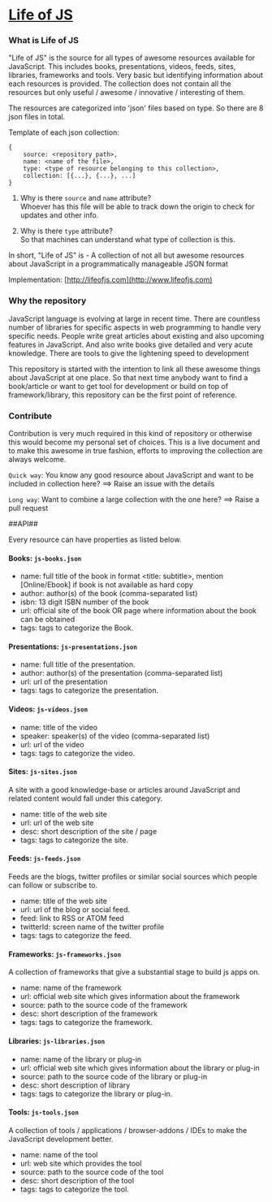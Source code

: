 [Life of JS](http://www.lifeofjs.com)
========

### What is Life of JS ###

"Life of JS" is the source for all types of awesome resources available for JavaScript. 
This includes books, presentations, videos, feeds, sites, libraries, frameworks and tools.
Very basic but identifying information about each resources is provided.
The collection does not contain all the resources but only useful / awesome / innovative / interesting of them.

The resources are categorized into 'json' files based on type. So there are 8 json files in total.

Template of each json collection:

    {
        source: <repository path>,
        name: <name of the file>,
        type: <type of resource belonging to this collection>,
        collection: [{...}, {...}, ...]	
    }
	
 
  1. Why is there `source` and `name` attribute?  
  Whoever has this file will be able to track down the origin to check for updates and other info.  
  
  2. Why is there `type` attribute?  
  So that machines can understand what type of collection is this.  


In short, 
"Life of JS" is - A collection of not all but awesome resources about JavaScript in a programmatically manageable JSON format


Implementation: [http://lifeofjs.com](http://www.lifeofjs.com)

### Why the repository ###

JavaScript language is evolving at large in recent time.
There are countless number of libraries for specific aspects in web programming to handle very specific needs.
People write great articles about existing and also upcoming features in JavaScript. 
And also write books give detailed and very acute knowledge.
There are tools to give the lightening speed to development

This repository is started with the intention to link all these awesome things about JavaScript at one place. 
So that next time anybody want to find a book/article or want to get tool for development or build on top of framework/library, 
this repository can be the first point of reference.

### Contribute ###

Contribution is very much required in this kind of repository or otherwise this would become my personal set of choices.
This is a live document and to make this awesome in true fashion, efforts to improving the collection are always welcome.

`Quick way`: 
You know any good resource about JavaScript and want to be included in collection here?  ==> Raise an issue with the details 

`Long way`: 
Want to combine a large collection with the one here? ==> Raise a pull request  

  

##API##

Every resource can have properties as listed below.

#### Books: `js-books.json` ####

* name: full title of the book in format <title: subtitle>, mention [Online/Ebook] if book is not available as hard copy
* author: author(s) of the book (comma-separated list)
* isbn: 13 digit ISBN number of the book
* url: official site of the book OR page where information about the book can be obtained
* tags: tags to categorize the Book.


#### Presentations: `js-presentations.json` ####

* name: full title of the presentation.
* author: author(s) of the presentation (comma-separated list)
* url: url of the presentation
* tags: tags to categorize the presentation.


#### Videos: `js-videos.json` ####

* name: title of the video
* speaker: speaker(s) of the video (comma-separated list)
* url: url of the video
* tags: tags to categorize the video.


#### Sites: `js-sites.json` ####

A site with a good knowledge-base or articles around JavaScript and related content would fall under this category.

* name: title of the web site
* url: url of the web site
* desc: short description of the site / page
* tags: tags to categorize the site.


#### Feeds: `js-feeds.json` ####

Feeds are the blogs, twitter profiles or similar social sources which people can follow or subscribe to.

* name: title of the web site
* url: url of the blog or social feed.
* feed: link to RSS or ATOM feed
* twitterId: screen name of the twitter profile
* tags: tags to categorize the feed.


#### Frameworks: `js-frameworks.json` ####

A collection of frameworks that give a substantial stage to build js apps on.

* name: name of the framework
* url: official web site which gives information about the framework
* source: path to the source code of the framework
* desc: short description of the framework
* tags: tags to categorize the framework.


#### Libraries: `js-libraries.json` ####

* name: name of the library or plug-in
* url: official web site which gives information about the library or plug-in
* source: path to the source code of the library or plug-in
* desc: short description of library
* tags: tags to categorize the library or plug-in.


#### Tools: `js-tools.json` ####

A collection of tools / applications / browser-addons / IDEs to make the JavaScript development better.

* name: name of the tool
* url: web site which provides the tool
* source: path to the source code of the tool
* desc: short description of the tool
* tags: tags to categorize the tool.